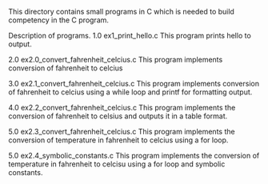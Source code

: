This directory contains small programs in C which is needed to build competency in the C program.

Description of programs.
1.0 ex1_print_hello.c
This program prints hello to output.


2.0 ex2.0_convert_fahrenheit_celcius.c
This program implements conversion of fahrenheit to celcius

3.0 ex2.1_convert_fahrenheit_celcius.c
This program implements conversion of fahrenheit to celcius using a while loop and printf for formatting output.

4.0 ex2.2_convert_fahrenheit_celcius.c
This program implements the conversion of fahrenheit to celsius and outputs it in a table format.

5.0 ex2.3_convert_fahrenheit_celcius.c
This program implements the conversion of temperature in fahrenheit to celcius using a for loop.

5.0 ex2.4_symbolic_constants.c
This program implements the conversion of temperature in fahrenheit to celcisu using a for loop and symbolic constants.

